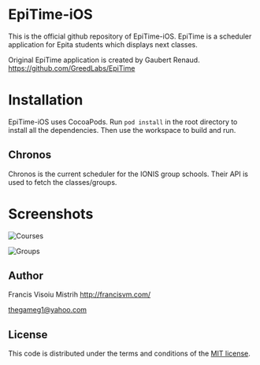 # EpiTime-iOS

This is the official github repository of EpiTime-iOS.
EpiTime is a scheduler application for Epita students which displays next classes.

Original EpiTime application is created by Gaubert Renaud. https://github.com/GreedLabs/EpiTime

# Installation

EpiTime-iOS uses CocoaPods. Run `pod install` in the root directory to install all the dependencies.
Then use the workspace to build and run.

## Chronos

Chronos is the current scheduler for the IONIS group schools. Their API is used to fetch the classes/groups.

# Screenshots

![Courses](https://raw.githubusercontent.com/thegameg/EpiTime-iOS/master/doc/courses.png)

![Groups](https://raw.githubusercontent.com/thegameg/EpiTime-iOS/master/doc/groups.png)

## Author

Francis Visoiu Mistrih
http://francisvm.com/

thegameg1@yahoo.com

## License

This code is distributed under the terms and conditions of the [MIT license](LICENSE).
